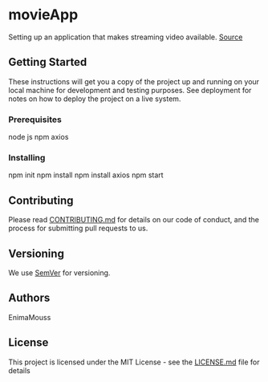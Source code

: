 # movieApp
Setting up an application that makes streaming video available.
[Source](https://enimamouss.github.io/movieApp/)

## Getting Started

These instructions will get you a copy of the project up and running on your local machine for development and testing purposes. See deployment for notes on how to deploy the project on a live system.

### Prerequisites

node js
npm
axios

### Installing

npm init
npm install
npm install axios
npm start


## Contributing

Please read [CONTRIBUTING.md](CONTRIBUTING.md) for details on our code of conduct, and the process for submitting pull requests to us.

## Versioning

We use [SemVer](https://semver.org/lang/fr/) for versioning.

## Authors
EnimaMouss

## License

This project is licensed under the MIT License - see the [LICENSE.md](LICENSE.md) file for details
